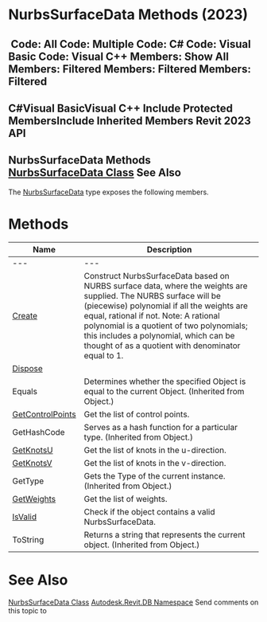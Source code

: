 # NurbsSurfaceData Methods (2023)

﻿
 Code: All Code: Multiple Code: C# Code: Visual Basic Code: Visual C++  Members: Show All Members: Filtered Members: Filtered Members: Filtered   
---  
C#Visual BasicVisual C++
Include Protected MembersInclude Inherited Members
Revit 2023 API  
---  
NurbsSurfaceData Methods  
[NurbsSurfaceData Class](7d65dbde-8aac-7d7d-e811-a6c91a541de4.md "NurbsSurfaceData Class") See Also  
---  
The [NurbsSurfaceData](7d65dbde-8aac-7d7d-e811-a6c91a541de4.md "NurbsSurfaceData Class") type exposes the following members.
# Methods
| Name | Description |
| --- | --- |
| --- | --- | --- |
| [Create](94b4c433-5458-d1ab-d5c9-f526f288d1ff.md "Create Method") | Construct NurbsSurfaceData based on NURBS surface data, where the weights are supplied. The NURBS surface will be (piecewise) polynomial if all the weights are equal, rational if not. Note: A rational polynomial is a quotient of two polynomials; this includes a polynomial, which can be thought of as a quotient with denominator equal to 1. |
| [Dispose](27a918fc-a321-7712-4594-9dd7eb2d2140.md "Dispose Method") |
| Equals | Determines whether the specified Object is equal to the current Object. (Inherited from Object.) |
| [GetControlPoints](409fe43e-03a5-b9d6-5bf4-4f6427e3606e.md "GetControlPoints Method") | Get the list of control points. |
| GetHashCode | Serves as a hash function for a particular type.  (Inherited from Object.) |
| [GetKnotsU](e280fd98-bad6-3fb3-547f-a829ab23a9de.md "GetKnotsU Method") | Get the list of knots in the u-direction. |
| [GetKnotsV](1b0fea7f-4fd0-bee4-cc1b-773b13b2e36b.md "GetKnotsV Method") | Get the list of knots in the v-direction. |
| GetType | Gets the Type of the current instance. (Inherited from Object.) |
| [GetWeights](a1eec836-1db9-00ef-98eb-923c6a77a952.md "GetWeights Method") | Get the list of weights. |
| [IsValid](6ca835bb-02f9-fe37-01ef-618310cef5ab.md "IsValid Method") | Check if the object contains a valid NurbsSurfaceData. |
| ToString | Returns a string that represents the current object. (Inherited from Object.) |

# See Also
[NurbsSurfaceData Class](7d65dbde-8aac-7d7d-e811-a6c91a541de4.md "NurbsSurfaceData Class")
[Autodesk.Revit.DB Namespace](87546ba7-461b-c646-cbb1-2cb8f5bff8b2.md "Autodesk.Revit.DB Namespace")
Send comments on this topic to 